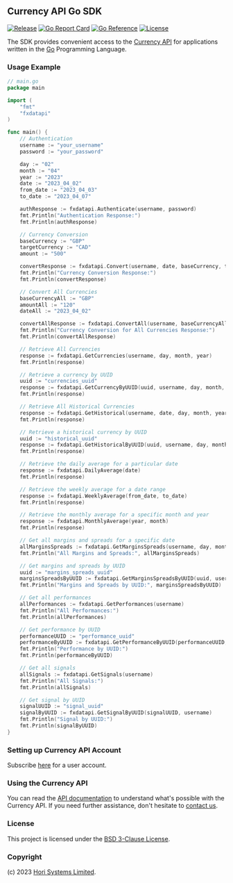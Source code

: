## Currency API Go SDK

[![Release](https://img.shields.io/github/release/horisystems/fxdatapi.svg)](https://github.com/horisystems/fxdatapi/releases/latest)
[![Go Report Card](https://goreportcard.com/badge/github.com/horisystems/fxdatapi)](https://goreportcard.com/report/github.com/horisystems/fxdatapi)
[![Go Reference](https://pkg.go.dev/badge/github.com/horisystems/fxdatapi.svg)](https://pkg.go.dev/github.com/horisystems/fxdatapi)
[![License](https://img.shields.io/github/license/horisystems/fxdatapi)](/LICENSE)

The SDK provides convenient access to the [Currency API](https://horisystems.com/currency-api/) for applications written in the [Go](https://go.dev/) Programming Language.

### Usage Example

```go
// main.go
package main

import (
	"fmt"
	"fxdatapi"
)

func main() {
	// Authentication
	username := "your_username"
	password := "your_password"

	day := "02"
	month := "04"
	year := "2023"
	date := "2023_04_02"
	from_date := "2023_04_03"
	to_date := "2023_04_07"

	authResponse := fxdatapi.Authenticate(username, password)
	fmt.Println("Authentication Response:")
	fmt.Println(authResponse)

	// Currency Conversion
	baseCurrency := "GBP"
	targetCurrency := "CAD"
	amount := "500"

	convertResponse := fxdatapi.Convert(username, date, baseCurrency, targetCurrency, amount)
	fmt.Println("Currency Conversion Response:")
	fmt.Println(convertResponse)

	// Convert All Currencies
	baseCurrencyAll := "GBP"
	amountAll := "120"
	dateAll := "2023_04_02"

	convertAllResponse := fxdatapi.ConvertAll(username, baseCurrencyAll, amountAll, dateAll)
	fmt.Println("Currency Conversion for All Currencies Response:")
	fmt.Println(convertAllResponse)

	// Retrieve All Currencies
	response := fxdatapi.GetCurrencies(username, day, month, year)
	fmt.Println(response)

	// Retrieve a currency by UUID
	uuid := "currencies_uuid"
	response := fxdatapi.GetCurrencyByUUID(uuid, username, day, month, year)
	fmt.Println(response)

	// Retrieve All Historical Currencies
	response := fxdatapi.GetHistorical(username, date, day, month, year)
	fmt.Println(response)

	// Retrieve a historical currency by UUID
	uuid := "historical_uuid"
	response := fxdatapi.GetHistoricalByUUID(uuid, username, day, month, year, date)
	fmt.Println(response)

	// Retrieve the daily average for a particular date
	response := fxdatapi.DailyAverage(date)
	fmt.Println(response)

	// Retrieve the weekly average for a date range
	response := fxdatapi.WeeklyAverage(from_date, to_date)
	fmt.Println(response)

	// Retrieve the monthly average for a specific month and year
	response := fxdatapi.MonthlyAverage(year, month)
	fmt.Println(response)

	// Get all margins and spreads for a specific date
	allMarginsSpreads := fxdatapi.GetMarginsSpreads(username, day, month, year)
	fmt.Println("All Margins and Spreads:", allMarginsSpreads)

	// Get margins and spreads by UUID
	uuid := "margins_spreads_uuid"
	marginsSpreadsByUUID := fxdatapi.GetMarginsSpreadsByUUID(uuid, username, day, month, year)
	fmt.Println("Margins and Spreads by UUID:", marginsSpreadsByUUID)

	// Get all performances
	allPerformances := fxdatapi.GetPerformances(username)
	fmt.Println("All Performances:")
	fmt.Println(allPerformances)

	// Get performance by UUID
	performanceUUID := "performance_uuid"
	performanceByUUID := fxdatapi.GetPerformanceByUUID(performanceUUID, username)
	fmt.Println("Performance by UUID:")
	fmt.Println(performanceByUUID)

	// Get all signals
	allSignals := fxdatapi.GetSignals(username)
	fmt.Println("All Signals:")
	fmt.Println(allSignals)

	// Get signal by UUID
	signalUUID := "signal_uuid"
	signalByUUID := fxdatapi.GetSignalByUUID(signalUUID, username)
	fmt.Println("Signal by UUID:")
	fmt.Println(signalByUUID)
}
```

### Setting up Currency API Account

Subscribe [here](https://horisystems.com/currency-api/) for a user account.

### Using the Currency API

You can read the [API documentation](https://docs.fxdatapi.com/) to understand what's possible with the Currency API. If you need further assistance, don't hesitate to [contact us](https://horisystems.com/contact/).

### License

This project is licensed under the [BSD 3-Clause License](./LICENSE).

### Copyright

(c) 2023 [Hori Systems Limited](https://horisystems.com).
